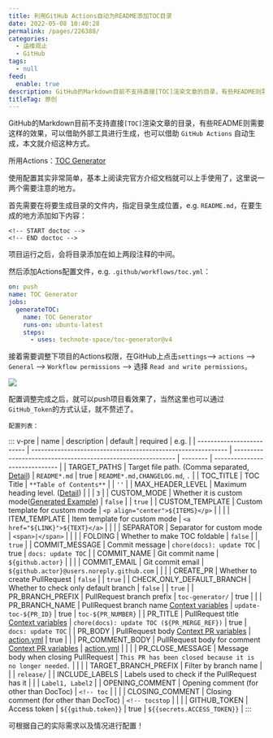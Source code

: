 ```yaml
---
title: 利用GitHub Actions自动为README添加TOC目录
date: 2022-05-08 10:40:28
permalink: /pages/226388/
categories: 
  - 运维观止
  - GitHub
tags: 
  - null
feed: 
  enable: true
description: GitHub的Markdown目前不支持直接[TOC]渲染文章的目录，有些README则需要这样的效果，可以借助外部工具进行生成，也可以借助 GitHub Actions 自动生成，本文就介绍这种方式。
titleTag: 原创
---
```



GitHub的Markdown目前不支持直接`[TOC]`渲染文章的目录，有些README则需要这样的效果，可以借助外部工具进行生成，也可以借助 `GitHub Actions` 自动生成，本文就介绍这种方式。

所用Actions：[TOC Generator](https://github.com/marketplace/actions/toc-generator)

使用配置其实非常简单，基本上阅读完官方介绍文档就可以上手使用了，这里说一两个需要注意的地方。

首先需要在将要生成目录的文件内，指定目录生成位置，e.g. `README.md`，在要生成的地方添加如下内容：

```
<!-- START doctoc -->
<!-- END doctoc -->
```

项目运行之后，会将目录添加在如上两段注释的中间。

然后添加Actions配置文件，e.g. `.github/workflows/toc.yml`：

```yml
on: push
name: TOC Generator
jobs:
  generateTOC:
    name: TOC Generator
    runs-on: ubuntu-latest
    steps:
      - uses: technote-space/toc-generator@v4
```

接着需要调整下项目的Actions权限，在GitHub上点击`settings`--> `actions` --> `General` --> `Workflow permissions` --> 选择 `Read and write permissions`。

![](http://t.eryajf.net/imgs/2022/05/41e13b564c3c4210.jpg)

配置调整完成之后，就可以push项目看效果了，当然这里也可以通过`GitHub_Token`的方式认证，就不赘述了。

`配置列表：`

::: v-pre
| name                      | description                                                  | default                                                      | required | e.g.                           |
| ------------------------- | ------------------------------------------------------------ | ------------------------------------------------------------ | -------- | ------------------------------ |
| TARGET_PATHS              | Target file path. (Comma separated, [Detail](https://github.com/thlorenz/doctoc#adding-toc-to-individual-files)) | `README*.md`                                                 | true     | `README*.md,CHANGELOG.md`, `.` |
| TOC_TITLE                 | TOC Title                                                    | `**Table of Contents**`                                      |          | `''`                           |
| MAX_HEADER_LEVEL          | Maximum heading level. ([Detail](https://github.com/thlorenz/doctoc#specifying-a-maximum-heading-level-for-toc-entries)) |                                                              |          | `3`                            |
| CUSTOM_MODE               | Whether it is custom mode([Generated Example](https://github.com/technote-space/toc-generator/blob/main/samples/README.horizontal.md)) | `false`                                                      |          | `true`                         |
| CUSTOM_TEMPLATE           | Custom template for custom mode                              | `<p align="center">${ITEMS}</p>`                             |          |                                |
| ITEM_TEMPLATE             | Item template for custom mode                                | `<a href="${LINK}">${TEXT}</a>`                              |          |                                |
| SEPARATOR                 | Separator for custom mode                                    | `<span>|</span>`                                             |          |                                |
| FOLDING                   | Whether to make TOC foldable                                 | `false`                                                      |          | `true`                         |
| COMMIT_MESSAGE            | Commit message                                               | `chore(docs): update TOC`                                    | true     | `docs: update TOC`             |
| COMMIT_NAME               | Git commit name                                              | `${github.actor}`                                            |          |                                |
| COMMIT_EMAIL              | Git commit email                                             | `${github.actor}@users.noreply.github.com`                   |          |                                |
| CREATE_PR                 | Whether to create PullRequest                                | `false`                                                      |          | `true`                         |
| CHECK_ONLY_DEFAULT_BRANCH | Whether to check only default branch                         | `false`                                                      |          | `true`                         |
| PR_BRANCH_PREFIX          | PullRequest branch prefix                                    | `toc-generator/`                                             | true     |                                |
| PR_BRANCH_NAME            | PullRequest branch name [Context variables](https://github.com/marketplace/actions/toc-generator#context-variables) | `update-toc-${PR_ID}`                                        | true     | `toc-${PR_NUMBER}`             |
| PR_TITLE                  | PullRequest title [Context variables](https://github.com/marketplace/actions/toc-generator#context-variables) | `chore(docs): update TOC (${PR_MERGE_REF})`                  | true     | `docs: update TOC`             |
| PR_BODY                   | PullRequest body [Context PR variables](https://github.com/marketplace/actions/toc-generator#context-pr-variables) | [action.yml](https://github.com/technote-space/toc-generator/blob/main/action.yml) | true     |                                |
| PR_COMMENT_BODY           | PullRequest body for comment [Context PR variables](https://github.com/marketplace/actions/toc-generator#context-pr-variables) | [action.yml](https://github.com/technote-space/toc-generator/blob/main/action.yml) |          |                                |
| PR_CLOSE_MESSAGE          | Message body when closing PullRequest                        | `This PR has been closed because it is no longer needed.`    |          |                                |
| TARGET_BRANCH_PREFIX      | Filter by branch name                                        |                                                              |          | `release/`                     |
| INCLUDE_LABELS            | Labels used to check if the PullRequest has it               |                                                              |          | `Label1, Label2`               |
| OPENING_COMMENT           | Opening comment (for other than DocToc)                      | `<!-- toc`                                                   |          |                                |
| CLOSING_COMMENT           | Closing comment (for other than DocToc)                      | `<!-- tocstop`                                               |          |                                |
| GITHUB_TOKEN              | Access token                                                 | `${{github.token}}`                                          | true     | `${{secrets.ACCESS_TOKEN}}`    |
:::

可根据自己的实际需求以及情况进行配置！